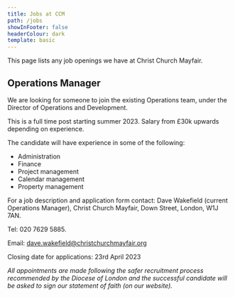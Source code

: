 ```yaml
---
title: Jobs at CCM
path: /jobs
showInFooter: false
headerColour: dark
template: basic
---
```

This page lists any job openings we have at Christ Church Mayfair.

## Operations Manager

We are looking for someone to join the existing Operations team, under the Director of Operations and Development.
 
This is a full time post starting summer 2023. Salary from £30k upwards depending on experience.  
 
The candidate will have experience in some of the following:
 
- Administration
- Finance
- Project management
- Calendar management
- Property management
 
For a job description and application form contact: Dave Wakefield (current
Operations Manager), Christ Church Mayfair, Down Street, London, W1J 7AN.

Tel: 020 7629 5885.

Email: [dave.wakefield@christchurchmayfair.org](mailto:dave.wakefield@christchurchmayfair.org)

Closing date for applications: 23rd April 2023

*All appointments are made following the safer recruitment process recommended by the Diocese of London and the successful candidate will be asked to sign our statement of faith (on our website).*